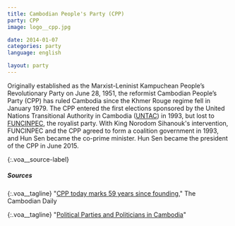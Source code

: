 ```yaml
---
title: Cambodian People's Party (CPP)
party: CPP
image: logo__cpp.jpg

date: 2014-01-07
categories: party
language: english

layout: party
---
```


Originally established as the Marxist-Leninist Kampuchean People’s Revolutionary Party on June 28, 1951, the reformist Cambodian People’s Party (CPP) has ruled Cambodia since the Khmer Rouge regime fell  in January 1979. The CPP entered the first elections sponsored by the United Nations Transitional Authority in Cambodia ([UNTAC](https://peacekeeping.un.org/mission/past/untacbackgr1.html)) in 1993, but lost to [FUNCINPEC](http://www.funcinpec.org), the royalist party. With King Norodom Sihanouk's intervention, FUNCINPEC and the CPP agreed to form a coalition government in 1993, and Hun Sen became the co-prime minister. Hun Sen became the president of the CPP in June 2015. 



{:.voa__source-label}
##### Sources #####

{:.voa__tagline}
"[CPP today marks 59 years since founding](https://www.cambodiadaily.com/news/cpp-today-marks-59-years-since-founding-96272/)," The Cambodian Daily

{:.voa__tagline}
"[Political Parties and Politicians in Cambodia](http://factsanddetails.com/southeast-asia/Cambodia/sub5_2d/entry-2905.html)"


